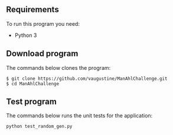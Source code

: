 Requirements
------------

To run this program you need:

- Python 3

Download program
-------------------

The commands below clones the program:

    $ git clone https://github.com/vaugustine/ManAhlChallenge.git
    $ cd ManAhlChallenge
    
Test program
---------------

The commands below runs the unit tests for the application:

    python test_random_gen.py
